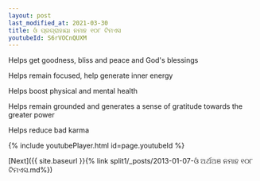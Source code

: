 ```yaml
---
layout: post
last_modified_at: 2021-03-30
title: ଓଁ ପ୍ରଗ୍ରାହାୟା ନମାହ ୧୦୮ ଟିମଏସ
youtubeId: S6rVOCnQUXM
---
```

 
 
Helps get goodness, bliss and peace and God's blessings
 
Helps remain focused, help generate inner energy 
 
Helps boost physical and mental health 
 
Helps remain grounded and generates a sense of gratitude towards the greater power 
 
Helps reduce bad karma
 
 
 
 


{% include youtubePlayer.html id=page.youtubeId %}
 
[Next]({{ site.baseurl }}{% link  split1/_posts/2013-01-07-ଓଁ ଅର୍ଥଅଞ ନମାହ ୧୦୮ ଟିମଏସ.md%})
 
